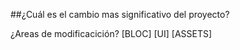 ##¿Cuál es el cambio mas significativo del proyecto?

¿Areas de modificacición?
[BLOC]
[UI]
[ASSETS]

